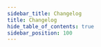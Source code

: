 ```yaml
---
sidebar_title: Changelog
title: Changelog
hide_table_of_contents: true
sidebar_position: 100
---
```


